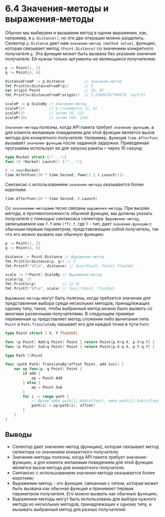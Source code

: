 # 6.4 Значения-методы и выражения-методы

Обычно мы выбираем и вызываем метод в одном выражении, как, например, в `p.Distance()`, но эти две операции можно
разделить. Селектор `p.Distance` дает нам `значение-метод (method value)`, функцию, которая связывает
метод `(Point.Distance)` со значением конкретного получателя `p`. Эта функция может быть вызвана без указания значения
получателя. Ей нужны только аргументы не являющиеся получателем:

``` go
p := Point{1, 2}
q := Point{4, 6}

distanceFromP := p.Distance         // Значение-метод
fmt.Println(distanceFromP(q))       // 5
var origin Point                    // {0, 0}
fmt.Println(distanceFromP(origin))  // 2.23606797749979, sqrt(5)

scaleP := p.ScaleBy // Значение-метод
scaleP(2)           // p становится (2, 4)
scaleP(3)           // затем (6, 12)
scaleP(10)          // затем (60, 120)
```

`Значения-методы` полезны, когда API пакета требует `значение-функцию`, а для клиента желаемым поведением для этой
функции является вызов метода для конкретного получателя. Например, функция `time.AfterFunc` вызывает `значение-функцию`
после заданной задержки. Приведенная программа использует ее для запуска ракеты `r` через 10 секунд:

``` go
type Rocket struct {/*...*/}
func (r *Rocket) Launch() {/*...*/}

r := new(Rocket)
time.ArfetFunc(10 * time.Second, func() { r.Launch()})
```

Синтаксис с использованием `значения-метода` оказывается более коротким:

``` go
time.AfterFunc(10 * time.Second, r.Launch)
```

Со `значениями-методами` тесно связаны `выражения-методы`. При вызове метода, в противоположность обычной функции, мы
должны указать получателя с помощью синтаксиса селектора. `Выражение-метод`, записываемое как `T.f` или `(*T).f`,
где `T` - тип, дает `значение-функцию` с обычным первым параметром, представляющим собой получатель, так что его можно
вызвать как обычную функцию:

``` go
p := Point{1, 2}
q := Point{4, 6}

distance := Point.Distance // Выражение-метод
fmt.Println(distance(p, q)) // 5
fmt.Printf("%T\n", distance) // func(Point, Point) float64

scale := (*Point).ScaleBy // Выражение-метод
scale(&p, 2)
fmt.Println(p)            // {2 4}
fmt.Printf("%T\n", scale) // func(*Point, float64)
```

`Выражения-методы` могут быть полезны, когда требуется значение для представления выбора среди нескольких методов,
принадлежащих одному типу, такое, чтобы выбранный метод можно было вызвать со многими различными получателями. В
следующем примере переменная `op` представляет метод сложения либо вычитания типа `Point` и `Path.TranslateBy` называет
его для каждой точки в пути `Path`:

``` go
type Point struct { X, Y float64}

func (p Point) Add(q Point) Point { return Point{p.X+q.X, p.Y+q.Y} }
func (p Point) Sub(q Point) Point { return Point{p.X-q.X, p.Y-q.Y} }

type Path []Point

func (path Path) TranslateBy(offset Point, add bool) {
    var op func(p, q Point) Point {
        if add {
            op = Point.Add
        } else {
            op = Point.Sub
        }
        for i := range path {
            // Вызов либо path[i].Add(offset), либо path[i].Sub(offset).
            path[i] = op(path[i], offset)
        }
    }
}
```

## Выводы

* Селектор дает значение-метод (функцию), которая связывает метод селектора со значением конкретного получателя;
* Значения-методы полезны, когда API пакета требует значение-функцию, а для клиента желаемым поведением для этой функции
  является вызов метода для конкретного получателя;
* Синтаксис с использованием значения-метода оказывается более коротким;
* Выражение-метод - это функция, связанная с типом, которая может быть вызвана как обычная функция и принимает первым
  параметром получателя. Его можно вызвать как обычную функцию;
* Выражения-методы могут быть использованы для выбора нужного метода из нескольких методов, принадлежащих к одному типу,
  и вызывать выбранный метод для разных получателей.